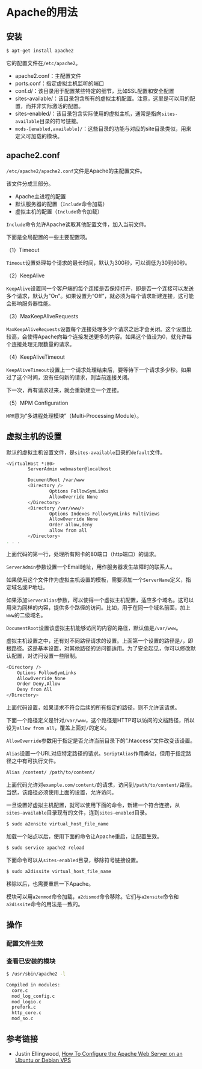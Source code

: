 # Apache的用法

## 安装

```bash
$ apt-get install apache2
```

它的配置文件在`/etc/apache2`。

- apache2.conf：主配置文件
- ports.conf：指定虚拟主机监听的端口
- conf.d/：该目录用于配置某些特定的细节，比如SSL配置和安全配置
- sites-available/：该目录包含所有的虚拟主机配置。注意，这里是可以用的配置，而并非实际激活的配置。
- sites-enabled/：该目录包含实际使用的虚拟主机，通常是指向`sites-available`目录的符号链接。
- `mods-[enabled,available]/`：这些目录的功能与对应的site目录类似，用来定义可加载的模块。

## apache2.conf

`/etc/apache2/apache2.conf`文件是Apache的主配置文件。

该文件分成三部分。

- Apache主进程的配置
- 默认服务器的配置（`Include`命令加载）
- 虚拟主机的配置（`Include`命令加载）

`Include`命令允许Apache读取其他配置文件，加入当前文件。

下面是全局配置的一些主要配置项。

（1）Timeout

`Timeout`设置处理每个请求的最长时间，默认为300秒，可以调低为30到60秒。

（2）KeepAlive

`KeepAlive`设置同一个客户端的每个连接是否保持打开，即是否一个连接可以发送多个请求，默认为"On"。如果设置为“Off”，就必须为每个请求新建连接，这可能会影响服务器性能。

（3）MaxKeepAliveRequests

`MaxKeepAliveRequests`设置每个连接处理多少个请求之后才会关闭。这个设置比较高，会使得Apache向每个连接发送更多的内容。如果这个值设为0，就允许每个连接处理无限数量的请求。

（4）KeepAliveTimeout

`KeepAliveTimeout`设置上一个请求处理结束后，要等待下一个请求多少秒。如果过了这个时间，没有任何新的请求，则当前连接关闭。

下一次，再有请求过来，就会重新建立一个连接。

（5）MPM Configuration

`MPM`意为“多进程处理模块”（Multi-Processing Module）。

## 虚拟主机的设置

默认的虚拟主机设置文件，是`sites-available`目录的`default`文件。

```bash
<VirtualHost *:80>
        ServerAdmin webmaster@localhost

        DocumentRoot /var/www
        <Directory />
                Options FollowSymLinks
                AllowOverride None
        </Directory>
        <Directory /var/www/>
                Options Indexes FollowSymLinks MultiViews
                AllowOverride None
                Order allow,deny
                allow from all
        </Directory>
. . .
```

上面代码的第一行，处理所有网卡的80端口（http端口）的请求。

`ServerAdmin`参数设置一个Email地址，用作服务器发生故障时的联系人。

如果使用这个文件作为虚拟主机设置的模板，需要添加一个`ServerName`定义，指定域名或IP地址。

如果添加`ServerAlias`参数，可以使得一个虚拟主机配置，适应多个域名。这可以用来为同样的内容，提供多个路径的访问。比如，用于在同一个域名前面，加上`www`的二级域名。

`DocumentRoot`设置该虚拟主机能够访问的内容的路径，默认值是`/var/www`。

虚拟主机设置之中，还有对不同路径请求的设置。上面第一个设置的路径是`/`，即根路径。这是基本设置，对其他路径的访问都适用。为了安全起见，你可以修改默认配置，对访问设置一些限制。

```bash
<Directory />
	Options FollowSymLinks
	AllowOverride None
	Order Deny,Allow
	Deny from All
</Directory>
```

上面代码设置，如果请求不符合后续的所有指定的路径，则不允许该请求。

下面一个路径定义是针对`/var/www`，这个路径是HTTP可以访问的文档路径，所以设为`allow from all`，覆盖上面对`/`的定义。

`AllowOverride`参数用于指定是否允许当前目录下的“.htaccess“文件改变该设置。

`Alias`设置一个URL对应特定路径的请求。`ScriptAlias`作用类似，但用于指定路径之中有可执行文件。

```bash
Alias /content/ /path/to/content/
```

上面代码允许对`example.com/content/`的请求，访问到`/path/to/content/`路径。当然，该路径必须使用上面的设置，允许访问。

一旦设置好虚拟主机配置，就可以使用下面的命令，新建一个符合连接，从`sites-available`目录现有的文件，连到`sites-enabled`目录。

```bash
$ sudo a2ensite virtual_host_file_name
```

加载一个站点以后，使用下面的命令让Apache重启，让配置生效。

```bash
$ sudo service apache2 reload
```

下面命令可以从`sites-enabled`目录，移除符号链接设置。

```bash
$ sudo a2dissite virtual_host_file_name
```

移除以后，也需要重启一下Apache。

模块可以用`a2enmod`命令加载，`a2dismod`命令移除。它们与`a2ensite`命令和`a2dissite`命令的用法是一致的。

## 操作

### 配置文件生效



### 查看已安装的模块

```bash
$ /usr/sbin/apache2 -l

Compiled in modules:
  core.c
  mod_log_config.c
  mod_logio.c
  prefork.c
  http_core.c
  mod_so.c
```

## 参考链接

- Justin Ellingwood, [How To Configure the Apache Web Server on an Ubuntu or Debian VPS](https://www.digitalocean.com/community/tutorials/how-to-configure-the-apache-web-server-on-an-ubuntu-or-debian-vps)
